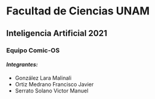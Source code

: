 # Facultad de Ciencias UNAM
## Inteligencia Artificial 2021
### Equipo Comic-OS

#### *Integrantes:*

- González Lara Malinali
- Ortiz Medrano Francisco Javier
- Serrato Solano Victor Manuel
